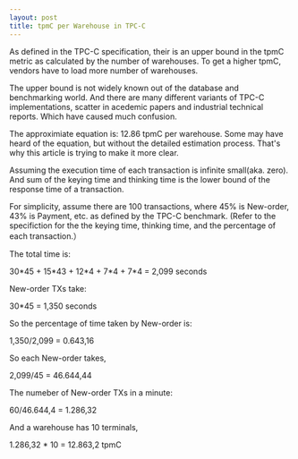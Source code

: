 ```yaml
---
layout: post
title: tpmC per Warehouse in TPC-C
---
```


As defined in the TPC-C specification, their is an upper bound in the tpmC metric as calculated by the number of warehouses. To get a higher tpmC, vendors have to load more number of warehouses.

The upper bound is not widely known out of the database and benchmarking world. And there are many different variants of TPC-C implementations, scatter in acedemic papers and industrial technical reports. Which have caused much confusion.

The approximiate equation is: 12.86 tpmC per warehouse. Some may have heard of the equation, but without the detailed estimation process. That's why this article is trying to make it more clear.

Assuming the execution time of each transaction is infinite small(aka. zero). And sum of the keying time and thinking time is the lower bound of the response time of a transaction.

For simplicity, assume there are 100 transactions, where 45% is New-order, 43% is Payment, etc. as defined by the TPC-C benchmark. (Refer to the specifiction for the the keying time, thinking time, and the percentage of each transaction.）

The total time is:

30\*45 + 15\*43 + 12\*4 + 7\*4 + 7\*4 = 2,099 seconds

New-order TXs take:

30\*45 = 1,350 seconds

So the percentage of time taken by New-order is:

1,350/2,099 = 0.643,16

So each New-order takes,

2,099/45 = 46.644,44

The numeber of New-order TXs in a minute:

60/46.644,4 = 1.286,32

And a warehouse has 10 terminals,

1.286,32 \* 10 = 12.863,2 tpmC

